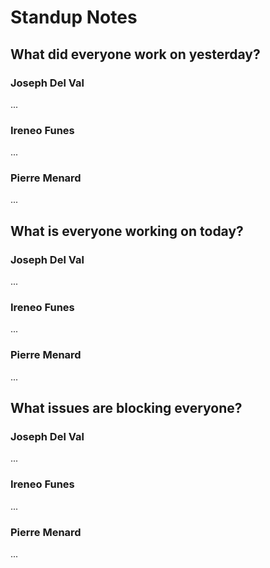 # Standup Notes

## What did everyone work on yesterday?

### Joseph Del Val

...

### Ireneo Funes

...

### Pierre Menard

...

## What is everyone working on today?

### Joseph Del Val

...

### Ireneo Funes

...

### Pierre Menard

...

## What issues are blocking everyone?

### Joseph Del Val

...

### Ireneo Funes

...

### Pierre Menard

...